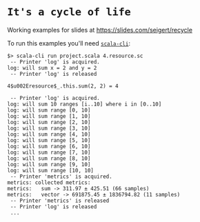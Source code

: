 `It's a cycle of life`
======================

Working examples for slides at
https://slides.com/seigert/recycle

To run this examples you'll need [`scala-cli`]:

```console
$> scala-cli run project.scala 4.resource.sc
 -- Printer 'log' is acquired.
log: will sum x = 2 and y = 2
 -- Printer 'log' is released

4$u002Eresource$_.this.sum(2, 2) = 4

 -- Printer 'log' is acquired.
log: will sum 10 ranges [i..10] where i in [0..10]
log: will sum range [0, 10]
log: will sum range [1, 10]
log: will sum range [2, 10]
log: will sum range [3, 10]
log: will sum range [4, 10]
log: will sum range [5, 10]
log: will sum range [6, 10]
log: will sum range [7, 10]
log: will sum range [8, 10]
log: will sum range [9, 10]
log: will sum range [10, 10]
 -- Printer 'metrics' is acquired.
metrics: collected metrics:
metrics:   sum -> 311.97 ± 425.51 (66 samples)
metrics:   vector -> 691875.45 ± 1836794.82 (11 samples)
 -- Printer 'metrics' is released
 -- Printer 'log' is released
 ...
 ```

[`scala-cli`]: https://scala-cli.virtuslab.org/
